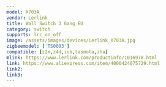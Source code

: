 ```yaml
---
model: X703A
vendor: Lerlink
title: Wall Switch 3 Gang EU
category: switch
supports: lrc_on_off
image: /assets/images/devices/Lerlink_X703A.jpg
zigbeemodel: ['TS0003']
compatible: [z2m,z4d,iob,tasmota,zha]
mlink: https://www.lerlink.com/productinfo/1016978.html
link: https://www.aliexpress.com/item/4000424075729.html
link2: 
link3: 
---
```


